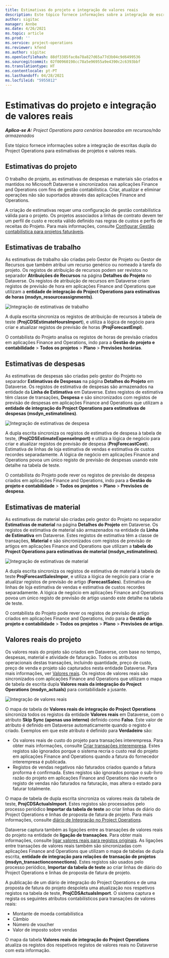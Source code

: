 ```yaml
---
title: Estimativas do projeto e integração de valores reais
description: Este tópico fornece informações sobre a integração de escritas dupla do Project Operations para estimativas de projetos e valores reais.
author: sigitac
manager: Annbe
ms.date: 4/26/2021
ms.topic: article
ms.prod: ''
ms.service: project-operations
ms.reviewer: kfend
ms.author: sigitac
ms.openlocfilehash: 88df3385fac0a78a827d65a77d3b04c9d6499536
ms.sourcegitcommit: 02f00960198cc78a5e96955a9e4390c2c6393bbf
ms.translationtype: HT
ms.contentlocale: pt-PT
ms.lasthandoff: 04/28/2021
ms.locfileid: "5955812"
---
```

# <a name="project-estimates-and-actuals-integration"></a>Estimativas do projeto e integração de valores reais

_**Aplica-se A:** Project Operations para cenários baseados em recursos/não armazenados_

Este tópico fornece informações sobre a integração de escritas dupla do Project Operations para estimativas de projetos e valores reais.

## <a name="project-estimates"></a>Estimativas do projeto

O trabalho de projeto, as estimativas de despesas e materiais são criados e mantidos no Microsoft Dataverse e sincronizados nas aplicações Finance and Operations com fins de gestão contabilística. Criar, atualizar e eliminar operações não são suportados através das aplicações Finance and Operations.

A criação de estimativas requer uma configuração de gestão contabilística válida para o projeto. Os projetos associados a linhas de contrato devem ter um perfil de custo e receita válido definido nas regras de custos e perfis de receitas do Projeto. Para mais informações, consulte [Configurar Gestão contabilística para projetos faturáveis](../project-accounting/configure-accounting-billable-projects.md#configure-project-cost-and-revenue-profile-rules).

## <a name="labor-estimates"></a>Estimativas de trabalho

As estimativas de trabalho são criadas pelo Gestor de Projeto ou Gestor de Recursos que também atribui um recurso genérico ou nomeado à tarefa do projeto. Os registos de atribuição de recursos podem ser revistos no separador **Atribuições de Recursos** na página **Detalhes do Projeto** no Dataverse. Os registos de atribuição de recursos em Dataverse criam registos de previsão de hora em aplicações Finance and Operations que utilizam a **entidade de integração do Project Operations para estimativas de horas (msdyn\_resourceassignments)**.

   ![Integração de estimativas de trabalho](./Media/DW4LaborEstimates.png)

A dupla escrita sincroniza os registos de atribuição de recursos à tabela de teste (**ProjCDSEstimateHoursImport**), e utiliza a lógica de negócio para criar e atualizar registos de previsão de horas (**ProjForecastEmpl**).

O contabilista do Projeto analisa os registos de horas de previsão criados em aplicações Finance and Operations, indo para a **Gestão do projeto e contabilidade** > **Todos os projetos** > **Plano** > **Previsões horárias**.

## <a name="expense-estimates"></a>Estimativas de despesas

As estimativas de despesas são criadas pelo gestor do Projeto no separador **Estimativas de Despesas** na página **Detalhes do Projeto** em Dataverse. Os registos de estimativa de despesas são armazenados na entidade da **Linha de Estimativa** em Dataverse. Estes registos de estimativa têm classe de transações, **Despesa** e são sincronizados com registos de previsão de despesas em aplicações Finance and Operations que utilizam a **entidade de integração do Project Operations para estimativas de despesas (msdyn\_estimatelines)**.

   ![Integração de estimativas de despesa](./Media/DW4ExpenseEstimates.png)

A dupla escrita sincroniza os registos de estimativa de despesa à tabela de teste, (**ProjCDSEstimateExpenseImport)** e utiliza a lógica de negócio para criar e atualizar registos de previsão de despesa (**ProjForecastCost**). Estimativa de linhas de loja estimativa de vendas e estimativa de custos recordes separadamente. A lógica de negócio em aplicações Finance and Operations povoa um único registo de previsão de despesas usando este detalhe na tabela de teste.

O contabilista do Projeto pode rever os registos de previsão de despesa criados em aplicações Finance and Operations, indo para a **Gestão do projeto e contabilidade** > **Todos os projetos** > **Plano** > **Previsões de despesa**.

## <a name="material-estimates"></a>Estimativas de material

As estimativas de material são criadas pelo gestor do Projeto no separador **Estimativas de material** na página **Detalhes do Projeto** em Dataverse. Os registos de estimativa de material são armazenados na entidade da **Linha de Estimativa** em Dataverse. Estes registos de estimativa têm a classe de transações, **Material** e são sincronizados com registos de previsão de artigos em aplicações Finance and Operations que utilizam a **tabela do Project Operations para estimativas de material (msdyn\_estimatelines)**.

   ![Integração de estimativas de material](./Media/DW4MaterialEstimates.png)

A dupla escrita sincroniza os registos de estimativa de material à tabela de teste **ProjForecastSalesImpor**, e utiliza a lógica de negócio para criar e atualizar registos de previsão de artigo (**ForecastSales**). Estimativa de linhas de loja estimativa de vendas e estimativa de custos recordes separadamente. A lógica de negócio em aplicações Finance and Operations povoa um único registo de previsão de artigo usando este detalhe na tabela de teste.

O contabilista do Projeto pode rever os registos de previsão de artigo criados em aplicações Finance and Operations, indo para a **Gestão do projeto e contabilidade** > **Todos os projetos** > **Plano** > **Previsões de artigo**.

## <a name="project-actuals"></a>Valores reais do projeto

Os valores reais do projeto são criados em Dataverse, com base no tempo, despesas, material e atividade de faturação. Todos os atributos operacionais destas transações, incluindo quantidade, preço de custo, preço de venda e projeto são capturados nesta entidade Dataverse. Para mais informações, ver [Valores reais](../actuals/actuals-overview.md). Os registos de valores reais são sincronizados com aplicações Finance and Operations que utilizam o mapa de tabela de escrita dupla **Valores reais da integração do Project Operations (msdyn\_actuals)** para contabilidade a jusante.

   ![Integração de valores reais](./Media/DW4Actuals.png)

O mapa de tabela de **Valores reais de integração do Project Operations** sincroniza todos os registos da entidade **Valores reais** em Dataverse, com o atributo **Skip Sync (apenas uso interno)** definido como **Falso**. Este valor de atributo é definido em Dataverse automaticamente quando o registo é criado. Exemplos em que este atributo é definido para **Verdadeiro** são:

  - Os valores reais de custo do projeto para transações interempresa. Para obter mais informações, consulte [Criar transações interempresa](../project-accounting/create-intercompany-transactions.md). Estes registos são ignorados porque o sistema recria o custo real do projeto em aplicações Finance and Operations quando a fatura do fornecedor interempresa é publicada.
  - Registos de vendas negativos não faturados criados quando a fatura proforma é confirmada. Estes registos são ignorados porque o sub-livro razão do projeto em aplicações Finance and Operations não inverte o registo de vendas não faturados na faturação, mas altera o estado para faturar totalmente.

O mapa de tabela de dupla escrita sincroniza os valores reais da tabela de teste, **ProjCDSActualsImport**. Estes registos são processados pelo processo periódico **Importar da tabela de teste** ao criar linhas de diário do Project Operations e linhas de proposta de fatura de projeto. Para mais informações, consulte [diário de Integração no Project Operations](../project-accounting/project-operations-integration-journal.md).

Dataverse captura também as ligações entre as transações de valores reais do projeto na entidade de **ligação de transações**. Para obter mais informações, consulte [ligar valores reais para registos originais](../actuals/linkingactuals.md). As ligações entre transações de valores reais também são sincronizadas com aplicações Finance and Operations que utilizam o mapa de tabelas de dupla escrita, **entidade de integração para relações de transação de projetos (msdyn\_transactionconnections)**. Estes registos são usados pelo processo periódico, **Importar da tabela de teste** ao criar linhas de diário do Project Operations e linhas de proposta de fatura de projeto.

A publicação de um diário de integração do Project Operations e de uma proposta de fatura do projeto despoleta uma atualização nos respetivos registos na tabela de teste, **ProjCDSActualsImport**. O sistema captura e regista os seguintes atributos contabilísticos para transações de valores reais:

- Montante de moeda contabilística
- Câmbio
- Número de voucher
- Valor de imposto sobre vendas

O mapa da tabela **Valores reais de integração do Project Operations** atualiza os registos dos respetivos registos de valores reais no Dataverse com esta informação.
